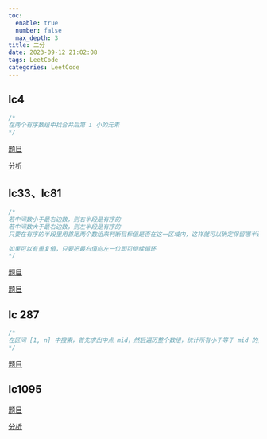 ```yaml
---
toc:
  enable: true
  number: false
  max_depth: 3
title: 二分
date: 2023-09-12 21:02:08
tags: LeetCode
categories: LeetCode
---
```


## lc4

```cpp
/*
在两个有序数组中找合并后第 i 小的元素
*/
```

[题目](https://leetcode.com/problems/median-of-two-sorted-arrays)

[分析](https://zhuanlan.zhihu.com/p/55666669)

## lc33、lc81

```cpp
/*
若中间数小于最右边数，则右半段是有序的
若中间数大于最右边数，则左半段是有序的
只要在有序的半段里用首尾两个数组来判断目标值是否在这一区域内，这样就可以确定保留哪半边

如果可以有重复值，只要把最右值向左一位即可继续循环
*/
```

[题目](https://leetcode.com/problems/search-in-rotated-sorted-array/)

[题目](https://leetcode.com/problems/search-in-rotated-sorted-array-ii/description/)

## lc 287

```cpp
/*
在区间 [1, n] 中搜索，首先求出中点 mid，然后遍历整个数组，统计所有小于等于 mid 的数的个数，如果个数小于等于 mid，则说明重复值在 [mid+1, n] 之间，反之，重复值应在 [1, mid-1] 之间
*/
```

[题目](https://leetcode.com/problems/find-the-duplicate-number/)

## lc1095

[题目](https://leetcode.com/problems/find-in-mountain-array/)

[分析](https://www.bilibili.com/video/BV1m5411V7x7)